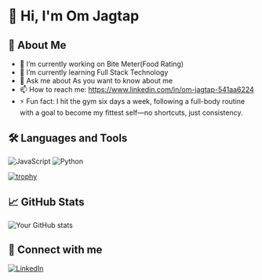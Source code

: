 # 👋 Hi, I'm Om Jagtap

## 🚀 About Me
- 🔭 I’m currently working on Bite Meter(Food Rating)
- 🌱 I’m currently learning Full Stack Technology
- 💬 Ask me about As you want to know about me
- 📫 How to reach me: https://www.linkedin.com/in/om-jagtap-541aa6224
- ⚡ Fun fact: I hit the gym six days a week, following a full-body routine with a goal to become my fittest self—no shortcuts, just consistency.
## 🛠️ Languages and Tools
![JavaScript](https://img.shields.io/badge/-JavaScript-black?style=flat-square&logo=javascript)
![Python](https://img.shields.io/badge/-Python-3776AB?style=flat-square&logo=python)
<!-- Add more badges or icons -->


[![trophy](https://github-profile-trophy.vercel.app/?username=Omjagtap7)](https://github.com/ryo-ma/github-profile-trophy)

## 📈 GitHub Stats
![Your GitHub stats](https://github-readme-stats.vercel.app/api?Omjagtap7=your-Omjagtap7&show_icons=true&hide_title=true)

## 🔗 Connect with me
[![LinkedIn](https://img.shields.io/badge/LinkedIn-blue?logo=linkedin&logoColor=white)](https://linkedin.com/in/om-jagtap-541aa6224)
